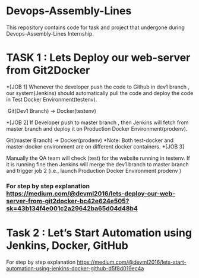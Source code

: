 # Devops-Assembly-Lines
This repository contains code for task and project that undergone during Devops-Assembly-Lines Internship.

# TASK 1 : Lets Deploy our web-server from Git2Docker
*[JOB 1]
Whenever the developer push the code to Github in dev1 branch , our system(Jenkins) should automatically pull the code and deploy the code in Test Docker Environment(testenv). 

 Git(Dev1 Branch) → Docker(testenv)
 
*[JOB 2]
If Developer push to master branch , then Jenkins will fetch from master branch and deploy it on Production Docker Environment(prodenv).

Git(master Branch) → Docker(prodenv)
*Note:
Both test-docker and master-docker environment are on different docker containers.
*[JOB 3]

Manually the QA team will check (test) for the website running in testenv. If it is running fine then Jenkins will merge the dev1 branch to master branch and trigger job 2 (i.e., launch Production Docker Environment prodenv )

### For step by step explanation https://medium.com/@devml2016/lets-deploy-our-web-server-from-git2docker-bc42e624e505?sk=43b134f4e001c2a29642ba65d04d48b4

# Task 2 : Let’s Start Automation using Jenkins, Docker, GitHub
For step by step explanation https://medium.com/@devml2016/lets-start-automation-using-jenkins-docker-github-d5f8d019ec4a

